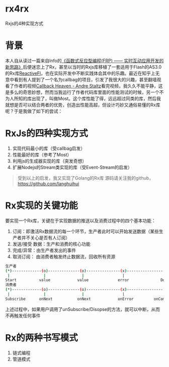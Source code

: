 # rx4rx
Rxjs的4种实现方式


# 背景
本人自从读过一篇来自Info的[《函数式反应型编程(FRP) —— 实时互动应用开发的新思路》](http://www.infoq.com/cn/articles/functional-reactive-programming)后便迷恋上了Rx，甚至以当时的Rxjs库移植了一套适用于Flash的AS3.0的Rx库[ReactiveFl](https://www.oschina.net/p/reactivefl)，也在实际开发中不断实践体会其中的乐趣。最近在知乎上无意中看到有人提到了一个名为callbag的项目，引发了我很大的兴趣，甚至翻墙观看了作者的视频[Callback Heaven - Andre Staltz](https://www.youtube.com/watch?v=HssczgaY9BM)看完视频，我久久不能平静，这是多么的奇思妙想，然而当我运行了作者代码库里面的性能测试的时候，另一个不为人所知的库出现了，叫做Most。这个库性能了得，远远超过同类的库，然后我就想是否可以结合两者的优势，创造出性能高超，但设计巧妙又通俗易懂的Rx库呢？于是我做了如下的尝试：

# RxJs的四种实现方式
1. 实现代码最小的库（受callbag启发）
2. 性能最好的库（参考了Most）
3. 利用js的生成器实现的库（突发奇想）
4. 扩展Nodejs的Stream类实现的库（受Event-Stream的启发）
> 受到以上的启发，我又实现了Golang的Rx库
>	源码请关注我的github，https://github.com/langhuihui

# Rx实现的关键功能

要实现一个Rx库，关键在于实现数据的推送以及消费过程中的四个基本功能：
1. 订阅：即激活Rx数据流的每一个环节，生产者此时可以开始发送数据（某些生产者并不关心是否有人订阅）
2. 发送/接受 数据：生产和消费的核心功能
3. 完成/异常：由生产者发出的事件
4. 取消订阅： 由消费者触发终止数据流，回收所有资源

```bash
生产者
(*)-------------(o)--------------(o)---------------(x)----------------|>
 |               |                |                 |                 |
Start          value            value             error              Done
消费者
(*)-------------(o)--------------(o)---------------(x)----------------|>
 |               |                |                 |                 |
Subscribe      onNext           onNext            onError         onComplete
```

上述过程中，如果用户调用了unSubscribe/Disopse的方法，就可以中断，从而不再触发任何事件

# Rx的两种书写模式
1. 链式编程
2. 管道模式


